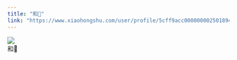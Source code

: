 ```yaml
---
title: "和🐾"
link: "https://www.xiaohongshu.com/user/profile/5cff9acc0000000025018949/"
---
```


<img src="http://sns-webpic-qc.xhscdn.com/202409111512/d8ab80934be28b4100770146682bcf36/1040g2sg3129u9d0n52005n7vjb69b2a9qmtevk0!nc_n_nwebp_mw_1" /><br />和🐾
